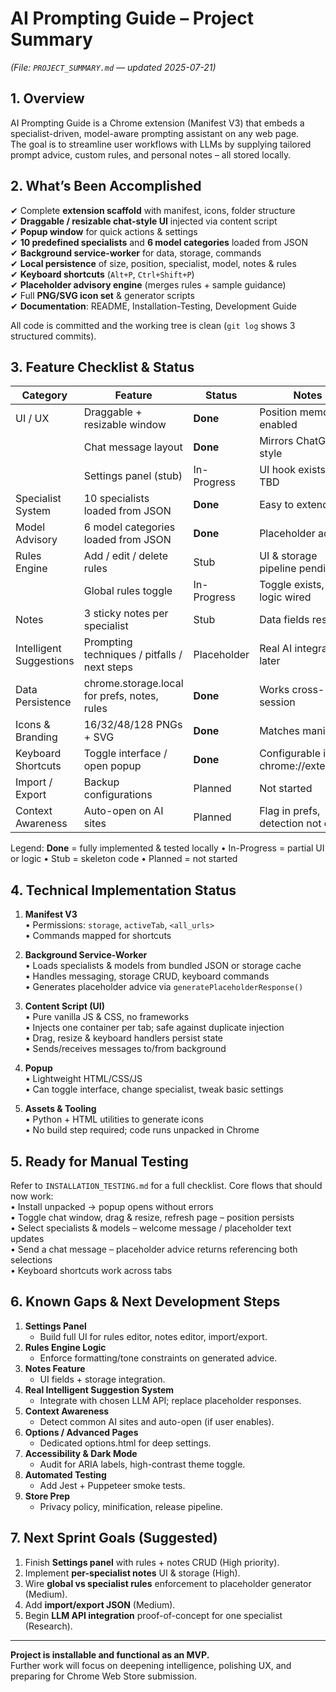 # AI Prompting Guide – Project Summary  
*(File: `PROJECT_SUMMARY.md` — updated 2025-07-21)*  

## 1. Overview
AI Prompting Guide is a Chrome extension (Manifest V3) that embeds a specialist-driven, model-aware prompting assistant on any web page.  
The goal is to streamline user workflows with LLMs by supplying tailored prompt advice, custom rules, and personal notes – all stored locally.

## 2. What’s Been Accomplished
✔ Complete **extension scaffold** with manifest, icons, folder structure  
✔ **Draggable / resizable chat-style UI** injected via content script  
✔ **Popup window** for quick actions & settings  
✔ **10 predefined specialists** and **6 model categories** loaded from JSON  
✔ **Background service-worker** for data, storage, commands  
✔ **Local persistence** of size, position, specialist, model, notes & rules  
✔ **Keyboard shortcuts** (`Alt+P`, `Ctrl+Shift+P`)  
✔ **Placeholder advisory engine** (merges rules + sample guidance)  
✔ Full **PNG/SVG icon set** & generator scripts  
✔ **Documentation**: README, Installation-Testing, Development Guide  

All code is committed and the working tree is clean (`git log` shows 3 structured commits).

## 3. Feature Checklist & Status

| Category | Feature | Status | Notes |
|----------|---------|--------|-------|
| UI / UX | Draggable + resizable window | **Done** | Position memory enabled |
|          | Chat message layout | **Done** | Mirrors ChatGPT style |
|          | Settings panel (stub) | In-Progress | UI hook exists, logic TBD |
| Specialist System | 10 specialists loaded from JSON | **Done** | Easy to extend |
| Model Advisory | 6 model categories loaded from JSON | **Done** | Placeholder advice |
| Rules Engine | Add / edit / delete rules | Stub | UI & storage pipeline pending |
|              | Global rules toggle | In-Progress | Toggle exists, apply logic wired |
| Notes | 3 sticky notes per specialist | Stub | Data fields reserved |
| Intelligent Suggestions | Prompting techniques / pitfalls / next steps | Placeholder | Real AI integration later |
| Data Persistence | chrome.storage.local for prefs, notes, rules | **Done** | Works cross-session |
| Icons & Branding | 16/32/48/128 PNGs + SVG | **Done** | Matches manifest |
| Keyboard Shortcuts | Toggle interface / open popup | **Done** | Configurable in chrome://extensions |
| Import / Export | Backup configurations | Planned | Not started |
| Context Awareness | Auto-open on AI sites | Planned | Flag in prefs, detection not coded |

Legend: **Done** = fully implemented & tested locally • In-Progress = partial UI or logic • Stub = skeleton code • Planned = not started

## 4. Technical Implementation Status
1. **Manifest V3**  
   • Permissions: `storage`, `activeTab`, `<all_urls>`  
   • Commands mapped for shortcuts  

2. **Background Service-Worker**  
   • Loads specialists & models from bundled JSON or storage cache  
   • Handles messaging, storage CRUD, keyboard commands  
   • Generates placeholder advice via `generatePlaceholderResponse()`  

3. **Content Script (UI)**  
   • Pure vanilla JS & CSS, no frameworks  
   • Injects one container per tab; safe against duplicate injection  
   • Drag, resize & keyboard handlers persist state  
   • Sends/receives messages to/from background  

4. **Popup**  
   • Lightweight HTML/CSS/JS  
   • Can toggle interface, change specialist, tweak basic settings  

5. **Assets & Tooling**  
   • Python + HTML utilities to generate icons  
   • No build step required; code runs unpacked in Chrome  

## 5. Ready for Manual Testing
Refer to `INSTALLATION_TESTING.md` for a full checklist. Core flows that should now work:  
• Install unpacked → popup opens without errors  
• Toggle chat window, drag & resize, refresh page – position persists  
• Select specialists & models – welcome message / placeholder text updates  
• Send a chat message – placeholder advice returns referencing both selections  
• Keyboard shortcuts work across tabs  

## 6. Known Gaps & Next Development Steps
1. **Settings Panel**  
   - Build full UI for rules editor, notes editor, import/export.  
2. **Rules Engine Logic**  
   - Enforce formatting/tone constraints on generated advice.  
3. **Notes Feature**  
   - UI fields + storage integration.  
4. **Real Intelligent Suggestion System**  
   - Integrate with chosen LLM API; replace placeholder responses.  
5. **Context Awareness**  
   - Detect common AI sites and auto-open (if user enables).  
6. **Options / Advanced Pages**  
   - Dedicated options.html for deep settings.  
7. **Accessibility & Dark Mode**  
   - Audit for ARIA labels, high-contrast theme toggle.  
8. **Automated Testing**  
   - Add Jest + Puppeteer smoke tests.  
9. **Store Prep**  
   - Privacy policy, minification, release pipeline.

## 7. Next Sprint Goals (Suggested)
1. Finish **Settings panel** with rules + notes CRUD (High priority).  
2. Implement **per-specialist notes** UI & storage (High).  
3. Wire **global vs specialist rules** enforcement to placeholder generator (Medium).  
4. Add **import/export JSON** (Medium).  
5. Begin **LLM API integration** proof-of-concept for one specialist (Research).  

---

**Project is installable and functional as an MVP.**  
Further work will focus on deepening intelligence, polishing UX, and preparing for Chrome Web Store submission.
